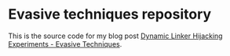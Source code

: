 # Evasive techniques repository

This is the source code for my blog post [Dynamic Linker Hijacking Experiments - Evasive Techniques](https://sy1.sh/posts/dynamic-linker-hijacking-experiments/).